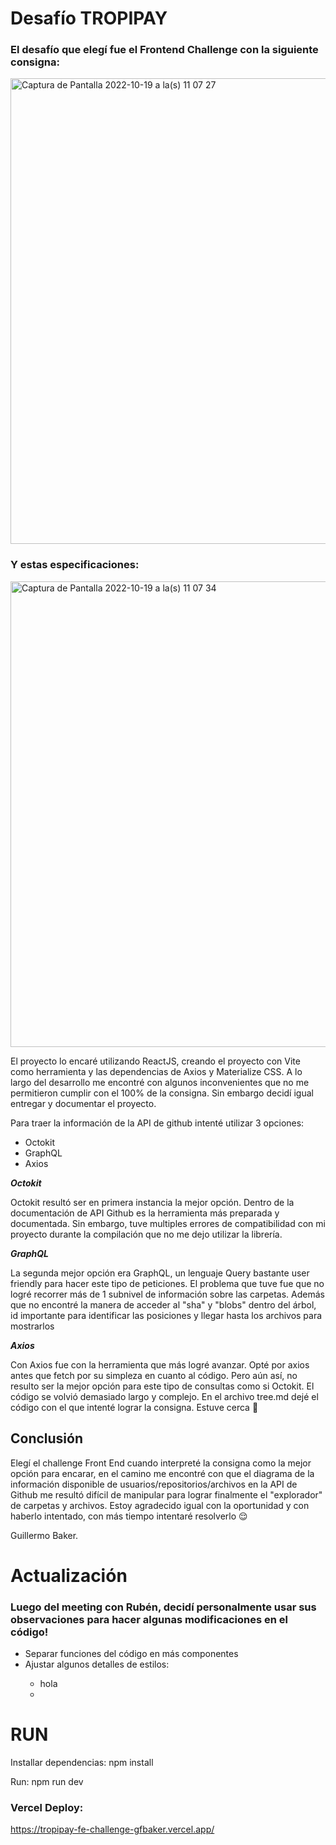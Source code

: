 # Desafío TROPIPAY

### El desafío que elegí fue el Frontend Challenge con la siguiente consigna:

<img width="745" alt="Captura de Pantalla 2022-10-19 a la(s) 11 07 27" src="https://user-images.githubusercontent.com/90215734/196714515-654373e4-8dfb-4c73-8407-24d2b5653345.png">

### Y estas especificaciones:

<img width="745" alt="Captura de Pantalla 2022-10-19 a la(s) 11 07 34" src="https://user-images.githubusercontent.com/90215734/196714613-38086aea-a47e-4010-a732-cf92746b917a.png">

El proyecto lo encaré utilizando ReactJS, creando el proyecto con Vite como herramienta y las dependencias de Axios y Materialize CSS.
A lo largo del desarrollo me encontré con algunos inconvenientes que no me permitieron cumplir con el 100% de la consigna. Sin embargo decidí igual entregar y documentar el proyecto.

Para traer la información de la API de github intenté utilizar 3 opciones:
<ul> 
<li>Octokit</li>
<li>GraphQL</li>
<li>Axios</li>
</ul>

**_Octokit_**

Octokit resultó ser en primera instancia la mejor opción. Dentro de la documentación de API Github es la herramienta más preparada y documentada. Sin embargo, tuve multiples errores de compatibilidad con mi proyecto durante la compilación que no me dejo utilizar la librería.

**_GraphQL_**

La segunda mejor opción era GraphQL, un lenguaje Query bastante user friendly para hacer este tipo de peticiones. El problema que tuve fue que no logré recorrer más de 1 subnivel de información sobre las carpetas. Además que no encontré la manera de acceder al "sha" y "blobs"  dentro del árbol, id importante para identificar las posiciones y llegar hasta los archivos para mostrarlos

**_Axios_**

Con Axios fue con la herramienta que más logré avanzar. Opté por axios antes que fetch por su simpleza en cuanto al código. Pero aún así, no resulto ser la mejor opción para este tipo de consultas como si Octokit. El código se volvió demasiado largo y complejo. En el archivo tree.md dejé el código con el que intenté lograr la consigna. Estuve cerca 🧐

## Conclusión

Elegí el challenge Front End cuando interpreté la consigna como la mejor opción para encarar, en el camino me encontré con que el diagrama de la información disponible de usuarios/repositorios/archivos en la API de Github me resultó difícil de manipular para lograr finalmente el "explorador" de carpetas y archivos. Estoy agradecido igual con la oportunidad y con haberlo intentado, con más tiempo intentaré resolverlo 😌

Guillermo Baker.

# Actualización

### Luego del meeting con Rubén, decidí personalmente usar sus observaciones para hacer algunas modificaciones en el código!

<ul>
  <li>Separar funciones del código en más componentes</li>
  <li>Ajustar algunos detalles de estilos: </li>
      <ul style="list-style-type: circle">
        <li>hola</li>
        <li></li>
  </ul>
</ul>

# RUN

Installar dependencias:
npm install

Run:
npm run dev

### Vercel Deploy:

https://tropipay-fe-challenge-gfbaker.vercel.app/
